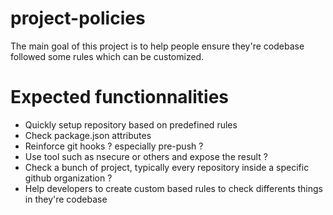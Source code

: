 # project-policies

The main goal of this project is to help people ensure they're codebase followed some rules which can be customized.

# Expected functionnalities

- Quickly setup repository based on predefined rules
- Check package.json attributes
- Reinforce git hooks ? especially pre-push ?
- Use tool such as nsecure or others and expose the result ?
- Check a bunch of project, typically every repository inside a specific github organization ?
- Help developers to create custom based rules to check differents things in they're codebase

